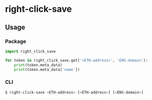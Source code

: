 # right-click-save
## Usage
### Package
```python
import right_click_save

for token in right_click_save.get('<ETH-address>', 'ENS-domain'):
    print(token.meta_data)
    print(token.meta_data['name'])
```
### CLI
```bash
$ right-click-save <ETH-address> [<ETH-address>] [<ENS-domain>]
```
